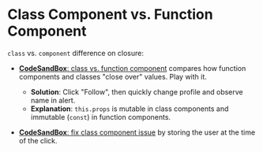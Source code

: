 # Class Component vs. Function Component

`class` vs. `component` difference on closure: 

- [**CodeSandBox**: class vs. function component](https://codesandbox.io/s/class-function-comparison-v2xv4?file=/src/index.tsx) compares how function components and classes "close over" values. Play with it.

    - **Solution**: Click "Follow", then quickly change profile and observe name in alert.
    - **Explanation**: `this.props` is mutable in class components and immutable (`const`) in function components.

- [**CodeSandBox**: fix class component issue](https://codesandbox.io/s/class-function-comparison-fixed-uir9w?file=/src/ProfilePageClass.tsx) by storing the user at the time of the click.
